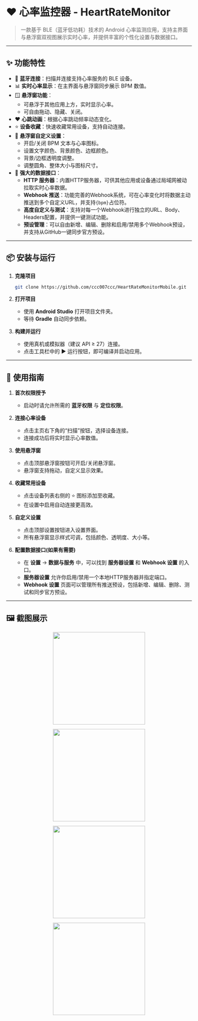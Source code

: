 # ❤️ 心率监控器 - HeartRateMonitor

[](https://www.google.com/search?q=%5Bhttps://github.com/ccc007ccc/HeartRateMonitorMobile/releases%5D\(https://github.com/ccc007ccc/HeartRateMonitorMobile/releases\))

> 一款基于 BLE（蓝牙低功耗）技术的 Android 心率监测应用，支持主界面与悬浮窗双视图展示实时心率，并提供丰富的个性化设置与数据接口。

-----

## ✨ 功能特性

  - 🔵 **蓝牙连接**：扫描并连接支持心率服务的 BLE 设备。
  - 📊 **实时心率显示**：在主界面与悬浮窗同步展示 BPM 数值。
  - 🪟 **悬浮窗功能**：
      - 可悬浮于其他应用上方，实时显示心率。
      - 可自由拖动、隐藏、关闭。
  - ❤️ **心跳动画**：根据心率跳动频率动态变化。
  - ⭐ **设备收藏**：快速收藏常用设备，支持自动连接。
  - 🎨 **悬浮窗自定义设置**：
      - 开启/关闭 BPM 文本与心率图标。
      - 设置文字颜色、背景颜色、边框颜色。
      - 背景/边框透明度调整。
      - 调整圆角、整体大小与图标尺寸。
  - 📡 **强大的数据接口**：
      - **HTTP 服务器**：内置HTTP服务器，可供其他应用或设备通过局域网被动拉取实时心率数据。
      - **Webhook 推送**：功能完善的Webhook系统，可在心率变化时将数据主动推送到多个自定义URL，并支持`{bpm}`占位符。
      - **高度自定义与测试**：支持对每一个Webhook进行独立的URL、Body、Headers配置，并提供一键测试功能。
      - **预设管理**：可以自由新增、编辑、删除和启用/禁用多个Webhook预设，并支持从GitHub一键同步官方预设。

-----

## 📦 安装与运行

1.  **克隆项目**

    ```bash
    git clone https://github.com/ccc007ccc/HeartRateMonitorMobile.git
    ```

2.  **打开项目**

      - 使用 **Android Studio** 打开项目文件夹。
      - 等待 **Gradle** 自动同步依赖。

3.  **构建并运行**

      - 使用真机或模拟器（建议 API ≥ 27）连接。
      - 点击工具栏中的 ▶️ 运行按钮，即可编译并启动应用。

-----

## 🧭 使用指南

1.  **首次权限授予**

      - 启动时请允许所需的 **蓝牙权限** 与 **定位权限**。

2.  **连接心率设备**

      - 点击主页右下角的“扫描”按钮，选择设备连接。
      - 连接成功后将实时显示心率数值。

3.  **使用悬浮窗**

      - 点击顶部悬浮窗按钮可开启/关闭悬浮窗。
      - 悬浮窗支持拖动，自定义显示效果。

4.  **收藏常用设备**

      - 点击设备列表右侧的 ⭐️ 图标添加至收藏。
      - 在设置中启用自动连接更高效。

5.  **自定义设置**

      - 点击顶部设置按钮进入设置界面。
      - 所有悬浮窗显示样式可调，包括颜色、透明度、大小等。

6.  **配置数据接口(如果有需要)**

      - 在 **设置** -\> **数据与服务** 中，可以找到 **服务器设置** 和 **Webhook 设置** 的入口。
      - **服务器设置** 允许你启用/禁用一个本地HTTP服务器并指定端口。
      - **Webhook 设置** 页面可以管理所有推送预设，包括新增、编辑、删除、测试和同步官方预设。

-----

## 🖼️ 截图展示

<div style="display: flex; justify-content: center; gap: 12px; flex-wrap: wrap;">
  <img src="https://github.com/user-attachments/assets/32d1d9a3-9131-44c8-8aee-cc6b0cd4324f" width="250"/>
  <img src="https://github.com/user-attachments/assets/dc9d4568-a956-423c-8940-7a5fd4f55138" width="250"/>
  <img src="https://github.com/user-attachments/assets/d49c5d62-e472-4b2f-946e-29f271f9a67f" width="250"/>
  <img src="https://github.com/user-attachments/assets/2fa8ff21-c46a-462e-8c34-29efa40325ff" width="250"/>
</div>
